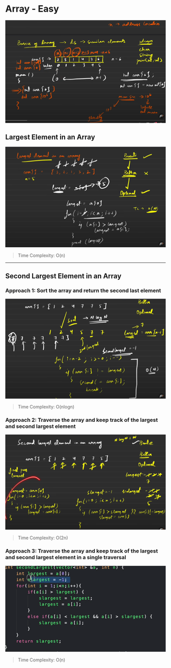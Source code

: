 # Array - Easy
![alt text](Images/image-1.png)
## Largest Element in an Array
![alt text](Images/image.png)
>Time Complexity: O(n)
---
## Second Largest Element in an Array

###  Approach 1: Sort the array and return the second last element
![alt text](Images/image-2.png)
>Time Complexity: O(nlogn)

### Approach 2: Traverse the array and keep track of the largest and second largest element
![alt text](Images/image-3.png)
>Time Complexity: O(2n)

### Approach 3: Traverse the array and keep track of the largest and second largest element in a single traversal
![alt text](Images/image-4.png)
>Time Complexity: O(n)



